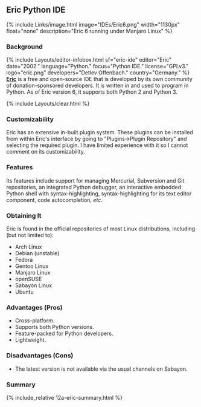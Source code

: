 ## Eric Python IDE
{% include Links/image.html image="IDEs/Eric6.png" width="1130px" float="none" description="Eric 6 running under Manjaro Linux" %}

### Background
{% include Layouts/editor-infobox.html sf="eric-ide" editor="Eric" date="2002." language="Python." focus="Python IDE." license="GPLv3." logo="eric.png" developers="Detlev Offenbach." country="Germany." %}
[**Eric**](http://eric-ide.python-projects.org/) is a free and open-source IDE that is developed by its own community of donation-sponsored developers. It is written in and used to program in Python. As of Eric version 6, it supports both Python 2 and Python 3.

{% include Layouts/clear.html %}<br/>
### Customizability
Eric has an extensive in-built plugin system. These plugins can be installed from within Eric's interface by going to "Plugins&rarr;Plugin Repository" and selecting the required plugin. I have limited experience with it so I cannot comment on its customizability.

### Features
Its features include support for managing Mercurial, Subversion and Git repositories, an integrated Python debugger, an interactive embedded Python shell with syntax-highlighting, syntax-highlighting for its text editor component, code autocompletion, *etc.*

### Obtaining It
Eric is found in the official repositories of most Linux distributions, including (but not limited to):

* Arch Linux
* Debian (unstable)
* Fedora
* Gentoo Linux
* Manjaro Linux
* openSUSE
* Sabayon Linux
* Ubuntu

### Advantages (Pros)
* Cross-platform.
* Supports both Python versions.
* Feature-packed for Python developers.
* Lightweight.

### Disadvantages (Cons)
* The latest version is not available via the usual channels on Sabayon.

### Summary
{% include_relative 12a-eric-summary.html %}
